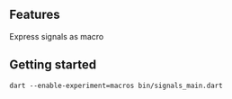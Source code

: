 ## Features

Express signals as macro

## Getting started

`dart --enable-experiment=macros bin/signals_main.dart`